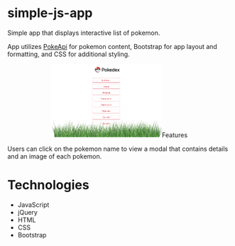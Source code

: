 # simple-js-app

Simple app that displays interactive list of
pokemon. 

App utilizes [PokeApi](https://pokeapi.co/) for pokemon content,
Bootstrap for app layout and formatting, and CSS for additional styling. 

<p align="center"> 
  <img src="pokedex.png"
  title="Pokedex App" width="250px>
</p>

# Features
Users can click on the pokemon name to view a modal that contains
details and an image of each pokemon.

# Technologies
* JavaScript
* jQuery
* HTML
* CSS
* Bootstrap